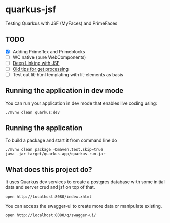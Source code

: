 # quarkus-jsf
Testing Quarkus with JSF (MyFaces) and PrimeFaces

## TODO
- [x] Adding Primeflex and Primeblocks
- [ ] WC native (pure WebComponents)
- [ ] [Deep Linking with JSF](https://stackoverflow.com/questions/10724428/how-do-i-process-get-query-string-url-parameters-in-backing-bean-on-page-load)
- [ ] [Old tips for get processing](http://balusc.omnifaces.org/2011/09/communication-in-jsf-20.html)
- [ ] Test out lit-html templating with lit-elements as basis

## Running the application in dev mode
You can run your application in dev mode that enables live coding using:
```
./mvnw clean quarkus:dev
```

## Running the application
To build a package and start it from command line do
```
./mvnw clean package -Dmaven.test.skip=true
java -jar target/quarkus-app/quarkus-run.jar
```

## What does this project do?
It uses Quarkus dev services to create a postgres database with some initial data
and server crud and jsf on top of that.
```
open http://localhost:8080/index.xhtml
```

You can access the swagger-ui to create more data or manipulate existing. 
```
open http://localhost:8080/q/swagger-ui/
```
